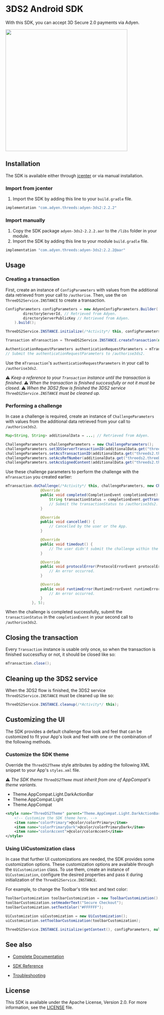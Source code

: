 # 3DS2 Android SDK

With this SDK, you can accept 3D Secure 2.0 payments via Adyen.

<img src="https://user-images.githubusercontent.com/37903534/51109822-c66df780-17f6-11e9-9cd7-0bf74f485682.gif" width="400" />

## Installation

The SDK is available either through [jcenter][dl] or via manual installation.

### Import from jcenter

1. Import the SDK by adding this line to your `build.gradle` file.
```groovy
implementation "com.adyen.threeds:adyen-3ds2:2.2.2"
```

### Import manually

1. Copy the SDK package `adyen-3ds2-2.2.2.aar` to the `/libs` folder in your module.
2. Import the SDK by adding this line to your module `build.gradle` file.
```groovy
implementation "com.adyen.threeds:adyen-3ds2:2.2.2@aar"
```

## Usage

### Creating a transaction

First, create an instance of `ConfigParameters` with values from the additional data retrieved from your call to `/authorise`.
Then, use the on `ThreeDS2Service.INSTANCE` to create a transaction.

```java
ConfigParameters configParameters = new AdyenConfigParameters.Builder(
        directoryServerId, // Retrieved from Adyen.
        directoryServerPublicKey // Retrieved from Adyen.
    ).build();

ThreeDS2Service.INSTANCE.initialize(/*Activity*/ this, configParameters, null, null);

Transaction mTransaction = ThreeDS2Service.INSTANCE.createTransaction(null, "<MESSAGE_PROTOCOL_VERSION>"); // If protocol is null, defaults to latest "2.2.0"

AuthenticationRequestParameters authenticationRequestParameters = mTransaction.getAuthenticationRequestParameters();
// Submit the authenticationRequestParameters to /authorise3ds2.
```

Use the `mTransaction`'s `authenticationRequestParameters` in your call to `/authorise3ds2`.

:warning: _Keep a reference to your `Transaction` instance until the transaction is finished._
:warning: _When the transaction is finished successfully or not it must be closed._
:warning: _When the 3DS2 flow is finished the 3DS2 service `ThreeDS2Service.INSTANCE` must be cleaned up._

### Performing a challenge

In case a challenge is required, create an instance of `ChallengeParameters` with values from the additional data retrieved from your call to `/authorise3ds2`.

```java
Map<String, String> additionalData = ...; // Retrieved from Adyen.

ChallengeParameters challengeParameters = new ChallengeParameters();
challengeParameters.set3DSServerTransactionID(additionalData.get("threeds2.threeDS2ResponseData.threeDSServerTransID"));
challengeParameters.setAcsTransactionID(additionalData.get("threeds2.threeDS2ResponseData.acsTransID"));
challengeParameters.setAcsRefNumber(additionalData.get("threeds2.threeDS2ResponseData.acsReferenceNumber"));
challengeParameters.setAcsSignedContent(additionalData.get("threeds2.threeDS2ResponseData.acsSignedContent"));
```

Use these challenge parameters to perform the challenge with the `mTransaction` you created earlier:
```java
mTransaction.doChallenge(/*Activity*/ this, challengeParameters, new ChallengeStatusReceiver() {
                @Override
                public void completed(CompletionEvent completionEvent) {
                    String transactionStatus = completionEvent.getTransactionStatus();
                    // Submit the transactionStatus to /authorise3ds2.
                }

                @Override
                public void cancelled() {
                    // Cancelled by the user or the App.
                }

                @Override
                public void timedout() {
                    // The user didn't submit the challenge within the given time, 5 minutes in this case.
                }

                @Override
                public void protocolError(ProtocolErrorEvent protocolErrorEvent) {
                    // An error occurred.
                }

                @Override
                public void runtimeError(RuntimeErrorEvent runtimeErrorEvent) {
                    // An error occurred.
                }
            }, 5);
```

When the challenge is completed successfully, submit the `transactionStatus` in the `completionEvent` in your second call to `/authorise3ds2`.

## Closing the transaction

Every `Transaction` instance is usable only once, so when the transaction is finished successfluy or not, it should be closed like so:

```java
mTransaction.close();
```

## Cleaning up the 3DS2 service

When the 3DS2 flow is finished, the 3DS2 service `ThreeDS2Service.INSTANCE` must be cleaned up like so:

```java
ThreeDS2Service.INSTANCE.cleanup(/*Activity*/ this);
```

## Customizing the UI

The SDK provides a default challenge flow look and feel that can be customized to fit your App's look and feel
with one or the combination of the following methods.

### Customize the SDK theme

Override the `ThreeDS2Theme` style attributes by adding the following XML snippet to your App's `styles.xml` file.

:warning: _The SDK theme `ThreeDS2Theme` must inherit from one of AppCompat's theme variants._
* Theme.AppCompat.Light.DarkActionBar
* Theme.AppCompat.Light
* Theme.AppCompat

```xml
<style name="ThreeDS2Theme" parent="Theme.AppCompat.Light.DarkActionBar">
    <!-- Customize the SDK theme here. -->
    <item name="colorPrimary">@color/colorPrimary</item>
    <item name="colorPrimaryDark">@color/colorPrimaryDark</item>
    <item name="colorAccent">@color/colorAccent</item>
</style>
```

### Using UiCustomization class

In case that further UI customizations are needed, the SDK provides some customization options.
These customization options are available through the `UiCustomization` class.
To use them, create an instance of `UiCustomization`, configure the desired properties and pass it during initialization of the `ThreeDS2Service.INSTANCE`.

For example, to change the Toolbar's title text and text color:
```java
ToolbarCustomization toolbarCustomization = new ToolbarCustomization();
toolbarCustomization.setHeaderText("Secure Checkout");
toolbarCustomization.setTextColor("#FFFFFF");

UiCustomization uiCustomization = new UiCustomization();
uiCustomization.setToolbarCustomization(toolbarCustomization);

ThreeDS2Service.INSTANCE.initialize(getContext(), configParameters, null, uiCustomization);
```

## See also

 * [Complete Documentation][docs]

 * [SDK Reference][javadoc]

 * [Troubleshooting][troubleshooting]
 
## License
 
This SDK is available under the Apache License, Version 2.0.
For more information, see the [LICENSE][license] file.

[dl]: http://jcenter.bintray.com/com/adyen/threeds/adyen-3ds2/
[docs]: https://docs.adyen.com/developers/risk-management/3d-secure-2/android-sdk-integration
[javadoc]: https://adyen.github.io/adyen-3ds2-android/
[troubleshooting]: https://github.com/Adyen/adyen-3ds2-android/blob/master/TROUBLESHOOTING.md
[license]: https://github.com/Adyen/adyen-3ds2-android/blob/master/LICENSE
